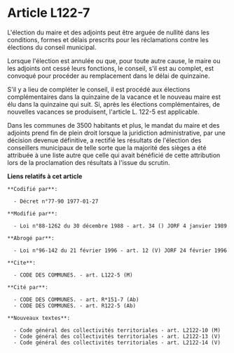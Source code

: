 # Article L122-7

L'élection du maire et des adjoints peut être arguée de nullité dans les conditions, formes et délais prescrits pour les
réclamations contre les élections du conseil municipal.

Lorsque l'élection est annulée ou que, pour toute autre cause, le maire ou les adjoints ont cessé leurs fonctions, le
conseil, s'il est au complet, est convoqué pour procéder au remplacement dans le délai de quinzaine.

S'il y a lieu de compléter le conseil, il est procédé aux élections complémentaires dans la quinzaine de la vacance et le
nouveau maire est élu dans la quinzaine qui suit. Si, après les élections complémentaires, de nouvelles vacances se
produisent, l'article L. 122-5 est applicable.

Dans les communes de 3500 habitants et plus, le mandat du maire et des adjoints prend fin de plein droit lorsque la
juridiction administrative, par une décision devenue définitive, a rectifié les résultats de l'élection des conseillers
municipaux de telle sorte que la majorité des sièges a été attribuée à une liste autre que celle qui avait bénéficié de cette
attribution lors de la proclamation des résultats à l'issue du scrutin.

**Liens relatifs à cet article**

	**Codifié par**:

	  - Décret n°77-90 1977-01-27

	**Modifié par**:

	  - Loi n°88-1262 du 30 décembre 1988 - art. 34 () JORF 4 janvier 1989

	**Abrogé par**:

	  - Loi n°96-142 du 21 février 1996 - art. 12 (V) JORF 24 février 1996

	**Cite**:

	  - CODE DES COMMUNES. - art. L122-5 (M)

	**Cité par**:

	  - CODE DES COMMUNES. - art. R*151-7 (Ab)
	  - CODE DES COMMUNES. - art. R122-5 (Ab)

	**Nouveaux textes**:

	  - Code général des collectivités territoriales - art. L2122-10 (M)
	  - Code général des collectivités territoriales - art. L2122-13 (V)
	  - Code général des collectivités territoriales - art. L2122-14 (V)
